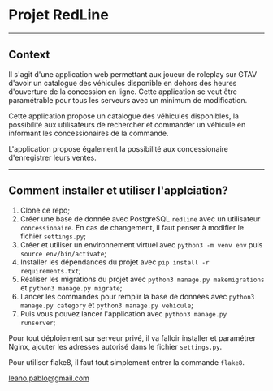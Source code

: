 # Projet RedLine
***

## Context

Il s'agit d'une application web permettant aux joueur de roleplay sur GTAV d'avoir un catalogue des véhicules disponible en dehors des heures d'ouverture de la concession en ligne.
Cette application se veut être paramétrable pour tous les serveurs avec un minimum de modification.

Cette application propose un catalogue des véhicules disponibles, la possibilité aux utilisateurs de rechercher et commander un véhicule en informant les concessionaires de la commande.

L'application propose également la possibilité aux concessionaire d'enregistrer leurs ventes.

***

## Comment installer et utiliser l'applciation?
1. Clone ce repo;
2. Créer une base de donnée avec PostgreSQL ```redline``` avec un utilisateur ```concessionaire```. En cas de changement, il faut penser à modifier le fichier ```settings.py```;
3. Créer et utiliser un environnement virtuel avec ```python3 -m venv env``` puis ```source env/bin/activate```;
4. Installer les dépendances du projet avec ```pip install -r requirements.txt```;
5. Réaliser les migrations du projet avec ```python3 manage.py makemigrations``` et ```python3 manage.py migrate```;
6. Lancer les commandes pour remplir la base de données avec ```python3 manage.py category``` et ```python3 manage.py vehicule```;
7. Puis vous pouvez lancer l'application avec ```python3 manage.py runserver```;

Pour tout déploiement sur serveur privé, il va falloir installer et paramétrer Nginx, ajouter les adresses autorisé dans le fichier ```settings.py```.

Pour utiliser flake8, il faut tout simplement entrer la commande ```flake8```.

leano.pablo@gmail.com